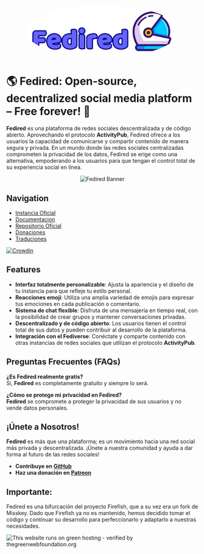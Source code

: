 <div align="center">
  <img src="./title.svg" alt="Fedired Logo" style="border-radius:50%" width="400"/>
</div>

# 🌎 **Fedired: Open-source, decentralized social media platform – Free forever!** 🚀

**Fedired** es una plataforma de redes sociales descentralizada y de código abierto. Aprovechando el protocolo **ActivityPub**, Fedired ofrece a los usuarios la capacidad de comunicarse y compartir contenido de manera segura y privada. En un mundo donde las redes sociales centralizadas comprometen la privacidad de los datos, Fedired se erige como una alternativa, empoderando a los usuarios para que tengan el control total de su experiencia social en línea.

<div align="center">
  <img src="./fedired-banner.png" alt="Fedired Banner"/>
</div>

## Navigation

- [Instancia Oficial](https://fedired.com)
- [Documentacion](https://docs.fedired.com)
- [Repositorio Oficial](https://github.com/fedired-dev/fedired)
- [Donaciones](https://patreon.com/fedired)
- [Traduciones](https://crowdin.com/project/fedired)

[![Crowdin](https://badges.crowdin.net/fedired/localized.svg)](https://crowdin.com/project/fedired)

## Features

- **Interfaz totalmente personalizable**: Ajusta la apariencia y el diseño de tu instancia para que refleje tu estilo personal.
- **Reacciones emoji**: Utiliza una amplia variedad de emojis para expresar tus emociones en cada publicación o comentario.
- **Sistema de chat flexible**: Disfruta de una mensajería en tiempo real, con la posibilidad de crear grupos y mantener conversaciones privadas.
- **Descentralizado y de código abierto**: Los usuarios tienen el control total de sus datos y pueden contribuir al desarrollo de la plataforma.
- **Integración con el Fediverse**: Conéctate y comparte contenido con otras instancias de redes sociales que utilizan el protocolo **ActivityPub**.


## Preguntas Frecuentes (FAQs)

**¿Es Fedired realmente gratis?**  
Sí, **Fedired** es completamente gratuito y siempre lo será.

**¿Cómo se protege mi privacidad en Fedired?**  
**Fedired** se compromete a proteger la privacidad de sus usuarios y no vende datos personales.

## ¡Únete a Nosotros!

**Fedired** es más que una plataforma; es un movimiento hacia una red social más privada y descentralizada. ¡Únete a nuestra comunidad y ayuda a dar forma al futuro de las redes sociales!

- **Contribuye en [GitHub](https://github.com/fedired-dev/fedired)**
- **Haz una donación en [Patreon](https://patreon.com/fedired)**

## Importante:
Fedired es una bifurcación del proyecto Firefish, que a su vez era un fork de Misskey. Dado que Firefish ya no es mantenido, hemos decidido tomar el código y continuar su desarrollo para perfeccionarlo y adaptarlo a nuestras necesidades.

<img src="https://app.greenweb.org/api/v3/greencheckimage/fedired.com?nocache=true" alt="This website runs on green hosting - verified by thegreenwebfoundation.org" width="200px" height="95px">
